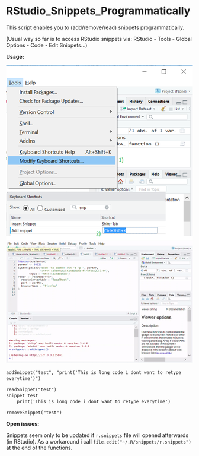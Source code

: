 # RStudio_Snippets_Programmatically

This script enables you to (add/remove/read) snippets programmatically.

(Usual way so far is to access RStudio snippets via: RStudio - Tools - Global Options - Code - Edit Snippets...)

**Usage:**

![alt text](snippet.png "Logo Title Text 1")
![alt text](snippet.gif "Logo Title Text 1")

```
addSnippet("test", "print('This is long code i dont want to retype everytime')")
```

```
readSnippet("test")
snippet test
    print('This is long code i dont want to retype everytime')
```

```
removeSnippet("test")
```

**Open issues:**

Snippets seem only to be updated if `r.snippets` file will opened afterwards (in RStudio). As a workaround i call
`file.edit("~/.R/snippets/r.snippets")` at the end of the functions.
